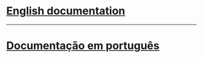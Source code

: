 # [English documentation](guides/guide_en.md) 

<hr>

# [Documentação em português](guides/guide_ptbr.md)
